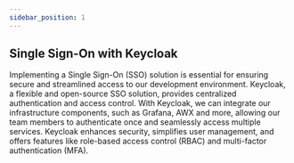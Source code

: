 ```yaml
---
sidebar_position: 1
---
```

## Single Sign-On with Keycloak

Implementing a Single Sign-On (SSO) solution is essential for ensuring secure and streamlined access to our development environment. Keycloak, a flexible and open-source SSO solution, provides centralized authentication and access control. With Keycloak, we can integrate our infrastructure components, such as Grafana, AWX and more, allowing our team members to authenticate once and seamlessly access multiple services. Keycloak enhances security, simplifies user management, and offers features like role-based access control (RBAC) and multi-factor authentication (MFA).